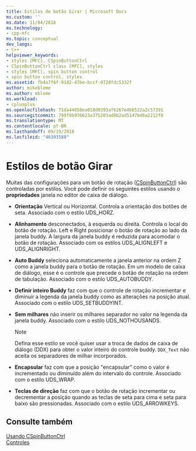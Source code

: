 ```yaml
---
title: Estilos de botão Girar | Microsoft Docs
ms.custom: ''
ms.date: 11/04/2016
ms.technology:
- cpp-mfc
ms.topic: conceptual
dev_langs:
- C++
helpviewer_keywords:
- styles [MFC], CSpinButtonCtrl
- CSpinButtonCtrl class [MFC], styles
- styles [MFC], spin button control
- spin button control, styles
ms.assetid: fb4a7f6f-9182-47be-bccf-0728fdc5332f
author: mikeblome
ms.author: mblome
ms.workload:
- cplusplus
ms.openlocfilehash: 71da44858ea018d0393af6267e4bb522a2c57391
ms.sourcegitcommit: 799f9b976623a375203ad8b2ad5147bd6a2212f0
ms.translationtype: MT
ms.contentlocale: pt-BR
ms.lasthandoff: 09/19/2018
ms.locfileid: "46393588"
---
```

# <a name="spin-button-styles"></a>Estilos de botão Girar

Muitas das configurações para um botão de rotação ([CSpinButtonCtrl](../mfc/reference/cspinbuttonctrl-class.md)) são controladas por estilos. Você pode definir os seguintes estilos usando o **propriedades** janela no editor de caixa de diálogo.

- **Orientação** Vertical ou Horizontal. Controla a orientação dos botões de seta. Associado com o estilo UDS_HORZ.

- **Alinhamento** desconectados, à esquerda ou direita. Controla o local do botão de rotação. Left e Right posicionar o botão de rotação ao lado da janela buddy. A largura da janela buddy é reduzida para acomodar o botão de rotação. Associado com os estilos UDS_ALIGNLEFT e UDS_ALIGNRIGHT.

- **Auto Buddy** seleciona automaticamente a janela anterior na ordem Z como a janela buddy para o botão de rotação. Em um modelo de caixa de diálogo, esse é o controle que precede o botão de rotação na ordem de tabulação. Associado com o estilo UDS_AUTOBUDDY.

- **Definir inteiro Buddy** faz com que o controle de rotação incrementar e diminuir a legenda da janela buddy como as alterações na posição atual. Associado com o estilo UDS_SETBUDDYINT.

- **Sem milhares** não inserir os milhares separador no valor na legenda da janela buddy. Associado com o estilo UDS_NOTHOUSANDS.

    > [!NOTE]
    >  Defina esse estilo se você quiser usar a troca de dados de caixa de diálogo (DDX) para obter o valor inteiro do controle buddy. `DDX_Text` não aceita os separadores de milhar incorporados.

- **Encapsular** faz com que a posição "encapsular" como o valor é incrementado ou diminuído além do intervalo do controle. Associado com o estilo UDS_WRAP.

- **Teclas de direção** faz com que o botão de rotação incrementar ou decrementar a posição quando as teclas de seta para cima e seta para baixo são pressionadas. Associado com o estilo UDS_ARROWKEYS.

## <a name="see-also"></a>Consulte também

[Usando CSpinButtonCtrl](../mfc/using-cspinbuttonctrl.md)<br/>
[Controles](../mfc/controls-mfc.md)

